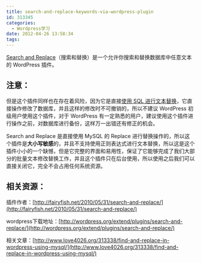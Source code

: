 ```yaml
---
title: search-and-replace-keywords-via-wordpress-plugin
id: 313345
categories:
  - Wordpress学习
date: 2012-04-26 13:58:34
tags:
---
```


[Search and Replace](http://wordpress.org/extend/plugins/search-and-replace/ "wodpress 下载地址")（搜索和替换）是一个允许你搜索和替换数据库中任意文本的 WordPress 插件。

## 注意：

但是这个插件同样也在存在着风险，因为它是直接[使用 SQL 进行文本替换](http://www.love4026.org/313338/find-and-replace-in-wordpress-using-mysql/ "通过Mysql批量替换WordPress的关键字")，它直接操作修改了数据库，并且这样的修改时不可撤销的，所以不建议 WordPress 初级用户使用这个插件，对于 WordPress 有一定熟悉的用户，建议使用这个插件进行操作之前，对数据库进行备份，这样万一出错还有修正的机会。

Search and Replace 是直接使用 MySQL 的 Replace 进行替换操作的，所以这个插件是**大小写敏感**的，并且不支持使用正则表达式进行文本替换，所以这是这个插件小小的一个缺憾，但是它完整的界面和易用性，保证了它能够完成了我们大部分的批量文本修改替换工作，并且这个插件只在后台使用，所以使用之后我们可以直接关闭它，完全不会占用任何系统资源。

## 相关资源：

插件作者：[http://fairyfish.net/2010/05/31/search-and-replace/](http://fairyfish.net/2010/05/31/search-and-replace/)

wordpress下载地址：[http://wordpress.org/extend/plugins/search-and-replace/](http://wordpress.org/extend/plugins/search-and-replace/)

相关文章：[http://www.love4026.org/313338/find-and-replace-in-wordpress-using-mysql/](http://www.love4026.org/313338/find-and-replace-in-wordpress-using-mysql/)